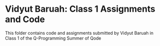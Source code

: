 # Vidyut Baruah: Class 1 Assignments and Code
This folder contains code and assignments submitted by Vidyut Baruah in Class 1 of the Q-Programming Summer of Qode